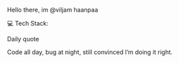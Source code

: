 Hello there, im @viljam haanpaa



💻 Tech Stack:
         



Daily quote

Code all day, bug at night, still convinced I’m doing it right.

